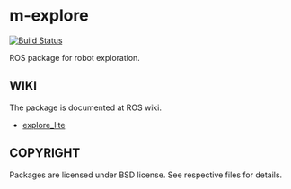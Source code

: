 # m-explore

[![Build Status](http://build.ros.org/job/Kdev__m_explore__ubuntu_xenial_amd64/badge/icon)](http://build.ros.org/job/Kdev__m_explore__ubuntu_xenial_amd64)

ROS package for robot exploration.

WIKI
----

The package is documented at ROS wiki.
* [explore_lite](http://wiki.ros.org/explore_lite)

COPYRIGHT
---------

Packages are licensed under BSD license. See respective files for details.
